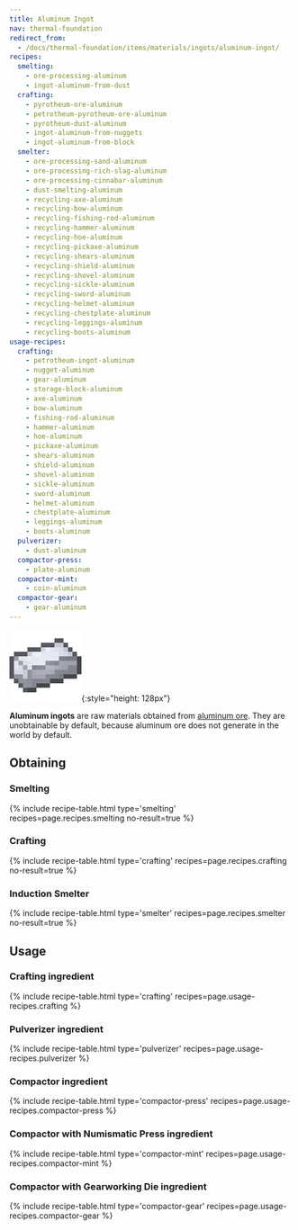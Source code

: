 ```yaml
---
title: Aluminum Ingot
nav: thermal-foundation
redirect_from:
  - /docs/thermal-foundation/items/materials/ingots/aluminum-ingot/
recipes:
  smelting:
    - ore-processing-aluminum
    - ingot-aluminum-from-dust
  crafting:
    - pyrotheum-ore-aluminum
    - petrotheum-pyrotheum-ore-aluminum
    - pyrotheum-dust-aluminum
    - ingot-aluminum-from-nuggets
    - ingot-aluminum-from-block
  smelter:
    - ore-processing-sand-aluminum
    - ore-processing-rich-slag-aluminum
    - ore-processing-cinnabar-aluminum
    - dust-smelting-aluminum
    - recycling-axe-aluminum
    - recycling-bow-aluminum
    - recycling-fishing-rod-aluminum
    - recycling-hammer-aluminum
    - recycling-hoe-aluminum
    - recycling-pickaxe-aluminum
    - recycling-shears-aluminum
    - recycling-shield-aluminum
    - recycling-shovel-aluminum
    - recycling-sickle-aluminum
    - recycling-sword-aluminum
    - recycling-helmet-aluminum
    - recycling-chestplate-aluminum
    - recycling-leggings-aluminum
    - recycling-boots-aluminum
usage-recipes:
  crafting:
    - petrotheum-ingot-aluminum
    - nugget-aluminum
    - gear-aluminum
    - storage-block-aluminum
    - axe-aluminum
    - bow-aluminum
    - fishing-rod-aluminum
    - hammer-aluminum
    - hoe-aluminum
    - pickaxe-aluminum
    - shears-aluminum
    - shield-aluminum
    - shovel-aluminum
    - sickle-aluminum
    - sword-aluminum
    - helmet-aluminum
    - chestplate-aluminum
    - leggings-aluminum
    - boots-aluminum
  pulverizer:
    - dust-aluminum
  compactor-press:
    - plate-aluminum
  compactor-mint:
    - coin-aluminum
  compactor-gear:
    - gear-aluminum
---
```


![Aluminum ingot](/assets/images/thermal-foundation/ingot-aluminum.png){:style="height: 128px"}


**Aluminum ingots** are raw materials obtained from [aluminum
ore](/docs/aluminum-ore/). They are unobtainable by default, because aluminum
ore does not generate in the world by default.


Obtaining
---------

### Smelting
{% include recipe-table.html type='smelting' recipes=page.recipes.smelting no-result=true %}

### Crafting
{% include recipe-table.html type='crafting' recipes=page.recipes.crafting no-result=true %}

### Induction Smelter
{% include recipe-table.html type='smelter' recipes=page.recipes.smelter no-result=true %}


Usage
-----

### Crafting ingredient
{% include recipe-table.html type='crafting' recipes=page.usage-recipes.crafting %}

### Pulverizer ingredient
{% include recipe-table.html type='pulverizer' recipes=page.usage-recipes.pulverizer %}

### Compactor ingredient
{% include recipe-table.html type='compactor-press' recipes=page.usage-recipes.compactor-press %}

### Compactor with Numismatic Press ingredient
{% include recipe-table.html type='compactor-mint' recipes=page.usage-recipes.compactor-mint %}

### Compactor with Gearworking Die ingredient
{% include recipe-table.html type='compactor-gear' recipes=page.usage-recipes.compactor-gear %}
